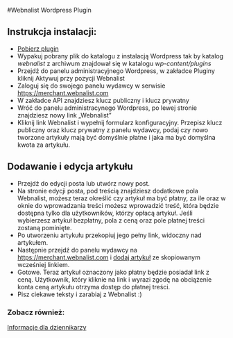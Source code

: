 #Webnalist Wordpress Plugin

## Instrukcja instalacji:
- [Pobierz plugin](https://github.com/webnalist/WebnalistWordpress/archive/master.zip)
- Wypakuj pobrany plik do katalogu z instalacją Wordpress tak by katalog *webnalist* z archiwum znajdował się w katalogu *wp-content/plugins*
- Przejdź do panelu administracyjnego Wordpress, w zakładce Pluginy kliknij Aktywuj przy pozycji Webnalist
- Zaloguj się do swojego panelu wydawcy w serwisie https://merchant.webnalist.com
- W zakładce API znajdziesz klucz publiczny i klucz prywatny
- Wróć do panelu administracynego Wordpress, po lewej stronie znajdziesz nowy link „Webnalist”
- Kliknij link Webnalist i wypełnij formularz konfiguracyjny. Przepisz klucz publiczny oraz klucz prywatny z panelu wydawcy, podaj czy nowo tworzone artykuły mają być domyślnie płatne i jaka ma być domyślna kwota za artykułu.

## Dodawanie i edycja artykułu
- Przejdź do edycji posta lub utwórz nowy post.
- Na stronie edycji posta, pod treścią znajdziesz dodatkowe pola Webnalist, możesz teraz określić czy artykuł ma być płatny, za ile oraz w oknie do wprowadzania treści możesz wprowadzić treść, która będzie dostępna tylko dla użytkowników, którzy opłacą artykuł. Jeśli wybierzesz artykuł bezpłatny, pola z ceną oraz pole płatnej treści zostaną pominięte.
- Po utworzeniu artykułu przekopiuj jego pełny link, widoczny nad artykułem.
- Następnie przejdź do panelu wydawcy na https://merchant.webnalist.com i [dodaj artykuł](https://webnalist.com/merchant/docs/index.html#articles) ze skopiowanym wcześniej linkiem.
- Gotowe. Teraz artykuł oznaczony jako płatny będzie posiadał link z ceną. Użytkownik, który kliknie na link i wyrazi zgodę na obciążenie konta ceną artykułu otrzyma dostęp do płatnej treści.
- Pisz ciekawe teksty i zarabiaj z Webnalist :)

### Zobacz również:
[Informacje dla dziennikarzy](https://webnalist.com/journalists)